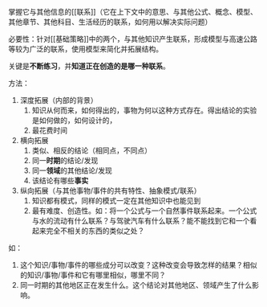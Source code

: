掌握它与其他信息的[[联系]]（它在上下文中的意思、与其他公式、概念、模型、其他章节、其他科目、生活经历的联系，如何用以解决实际问题）

必要性：针对[[基础策略]]中的两个，与其他知识产生联系，形成模型与高速公路等较为广泛的联系，使用模型来简化并拓展结构。

关键是**不断练习**，并**知道正在创造的是哪一种联系**。

方法：
1. 深度拓展（内部的背景）
	1. 知识从何而来，如何得出的，事物为何以这种方式存在。得出结论的实验是如何做的，如何设计的，
	2. 最花费时间
2. 横向拓展
	1. 类似、相反的结论（相同点，不同点）
	2. 同一**时期**的结论/发现
	3. 同一**领域**的其他结论/发现
	4. 该结论有哪些**事实**
3. 纵向拓展（与其他事物/事件的共有特性、抽象模式/联系）
	1. 知识都有模式，同样的模式一定在其他知识中也能见到
	2. 最有难度、创造性。如：将一个公式与一个自然事件联系起来。一个公式与水的流动有什么联系？与驾驶汽车有什么联系？能不能找到它和一个看起来完全不相关的东西的类似之处？

如：
1. 这个知识/事物/事件的哪些成分可以改变？这种改变会导致怎样的结果？相似的知识/事物/事件和它有哪里相似，哪里不同？
2. 同一时期的其他地区正在发生什么。这个结论对其他地区、领域产生了什么影响。